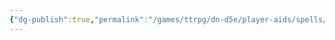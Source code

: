 ```yaml
---
{"dg-publish":true,"permalink":"/games/ttrpg/dn-d5e/player-aids/spells/cantrips/primal-scent/","tags":["TTRPG/DND/5e","Spell"],"noteIcon":""}
---
```


